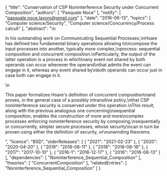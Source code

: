 {
    "title": "Conservation of CSP Noninterference Security under Concurrent Composition",
    "authors": [
        "Pasquale Noce"
    ],
    "notify": [
        "pasquale.noce.lavoro@gmail.com"
    ],
    "date": "2016-06-13",
    "topics": [
        "Computer science/Security",
        "Computer science/Concurrency/Process calculi"
    ],
    "abstract": "\n<p>In his outstanding work on Communicating Sequential Processes,\nHoare has defined two fundamental binary operations allowing to\ncompose the input processes into another, typically more complex,\nprocess: sequential composition and concurrent composition.\nParticularly, the output of the latter operation is a process in which\nany event not shared by both operands can occur whenever the operand\nthat admits the event can engage in it, whereas any event shared by\nboth operands can occur just in case both can engage in it.</p>\n<p>This paper formalizes Hoare's definition of concurrent composition\nand proves, in the general case of a possibly intransitive policy,\nthat CSP noninterference security is conserved under this operation.\nThis result, along with the previous analogous one concerning\nsequential composition, enables the construction of more and more\ncomplex processes enforcing noninterference security by composing,\nsequentially or concurrently, simpler secure processes, whose security\ncan in turn be proven using either the definition of security, or\nunwinding theorems.</p>",
    "licence": "BSD",
    "olderReleases": [
        {
            "2021": "2021-02-23"
        },
        {
            "2020": "2020-04-20"
        },
        {
            "2019": "2019-06-11"
        },
        {
            "2018": "2018-08-16"
        },
        {
            "2017": "2017-10-10"
        },
        {
            "2016-1": "2016-12-17"
        },
        {
            "2016": "2016-06-13"
        }
    ],
    "dependencies": [
        "Noninterference_Sequential_Composition"
    ],
    "theories": [
        "ConcurrentComposition"
    ],
    "relatedEntries": [
        "Noninterference_Sequential_Composition"
    ]
}
